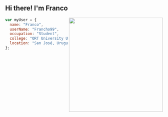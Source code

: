 ## Hi there! I'm Franco

<img align="right" width="300" src="https://tenor.com/es-419/view/coding-gif-25183725"/> 


```javascript
var myUser = {
  name: "Franco",
  userName: "Francho99",
  occupation: "Student",
  college: "ORT University Uruguay",
  location: "San José, Uruguay"
};

```
